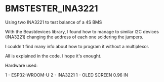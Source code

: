 # BMSTESTER_INA3221
Using two INA3221 to test balance of a 4S BMS

With the Beastdevices library, I found how to manage to similar I2C devices (INA3221) changing the address of each one soldering the jumpers.

I couldn't find many info about how to program it without a multiplexor. 

All is explained in the code. I hope it's enought. 

Hardware used:

1 - ESP32-WROOM-U
2 - INA3221
1 - OLED SCREEN 0.96 IN

